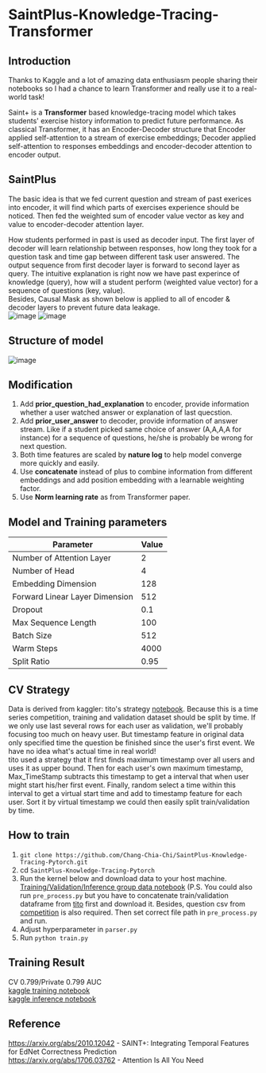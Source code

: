 # SaintPlus-Knowledge-Tracing-Transformer
## Introduction
Thanks to Kaggle and a lot of amazing data enthusiasm people sharing their notebooks so I had a chance to learn Transformer and really use it to a real-world task!   
    
Saint+ is a **Transformer** based knowledge-tracing model which takes students' exercise history information to predict future performance. As classical Transformer, it has an Encoder-Decoder structure that Encoder applied self-attention to a stream of exercise embeddings; Decoder applied self-attention to responses embeddings and encoder-decoder attention to encoder output.
## SaintPlus
The basic idea is that we fed current question and stream of past exerices into encoder, it will find which parts of exercises experience should be noticed. Then fed the weighted sum of encoder value vector as key and value to encoder-decoder attention layer.    
    
How students performed in past is used as decoder input. The first layer of decoder will learn relationship between responses, how long they took for a question task and time gap between different task user answered. The output sequence from first decoder layer is forward to second layer as query. The intuitive explanation is right now we have past experince of knowledge (query), how will a student perform (weighted value vector) for a sequence of questions (key, value).     
Besides, Causal Mask as shown below is applied to all of encoder & decoder layers to prevent future data leakage.   
![image](https://github.com/Chang-Chia-Chi/SaintPlus-Knowledge-Tracing-Pytorch/blob/main/pics/Causal_Mask.jpg)
![image](https://github.com/Chang-Chia-Chi/SaintPlus-Knowledge-Tracing-Pytorch/blob/main/pics/time_feature.jpg)
## Structure of model
![image](https://github.com/Chang-Chia-Chi/SaintPlus-Knowledge-Tracing-Pytorch/blob/main/pics/my_model.jpg)
## Modification
1. Add **prior_question_had_explanation** to encoder, provide information whether a user watched answer or explanation of last quecstion.    
2. Add **prior_user_answer** to decoder, provide information of answer stream. Like if a student picked same choice of answer (A,A,A,A for instance) for a sequence of questions, he/she is probably be wrong for next question.   
3. Both time features are scaled by **nature log** to help model converge more quickly and easily.    
4. Use **concatenate** instead of plus to combine information from different embeddings and add position embedding with a learnable weighting factor.    
5. Use **Norm learning rate** as from Transformer paper.
## Model and Training parameters
|Parameter                |Value
| ------------------------|-----------
|Number of Attention Layer|2
|Number of Head           |4
|Embedding Dimension      |128
|Forward Linear Layer Dimension|512
|Dropout|0.1
|Max Sequence Length |100
|Batch Size |512
|Warm Steps |4000
|Split Ratio|0.95
## CV Strategy 
Data is derived from kaggler: tito's strategy [notebook](https://www.kaggle.com/its7171/cv-strategy).
Because this is a time series competition, training and validation dataset should be split by time. If we only use last several rows for each user as validation, we'll probably focusing too much on heavy user. But timestamp feature in original data only specified time the question be finished since the user's first event. We have no idea what's actual time in real world!    
tito used a strategy that it first finds maximum timestamp over all users and uses it as upper bound. Then for each user's own maximum timestamp, Max_TimeStamp subtracts this timestamp to get a interval that when user might start his/her first event. Finally, random select a time within this interval to get
a virtual start time and add to timestamp feature for each user. Sort it by virtual timestamp we could then easily split train/validation by time.
## How to train
1. `git clone https://github.com/Chang-Chia-Chi/SaintPlus-Knowledge-Tracing-Pytorch.git`    
2. cd `SaintPlus-Knowledge-Tracing-Pytorch`   
3. Run the kernel below and download data to your host machine.   
[Training/Validation/Inference group data notebook](https://www.kaggle.com/maxchang0724/get-infer)
(P.S. You could also run `pre_process.py` but you have to concatenate train/validation dataframe from [tito](https://www.kaggle.com/its7171/cv-strategy) first and download it. Besides, question csv from [competition](https://www.kaggle.com/c/riiid-test-answer-prediction) is also required. Then set correct file path in `pre_process.py` and run.
4. Adjust hyperparameter in `parser.py`
5. Run `python train.py`
## Training Result
CV 0.799/Private 0.799 AUC    
[kaggle training notebook](https://www.kaggle.com/maxchang0724/saint-training-cv-0-799-private-0-799)   
[kaggle inference notebook](https://www.kaggle.com/maxchang0724/saint-inference-private-0-799)
## Reference
https://arxiv.org/abs/2010.12042 - SAINT+: Integrating Temporal Features for EdNet Correctness Prediction   
https://arxiv.org/abs/1706.03762 - Attention Is All You Need
